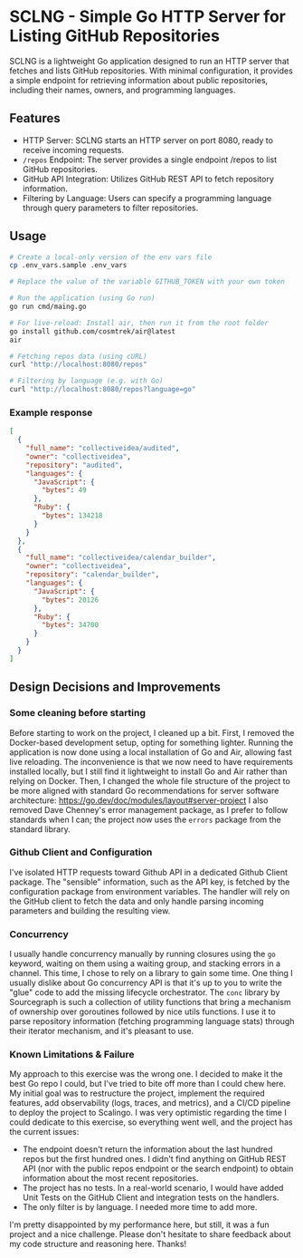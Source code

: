 # SCLNG - Simple Go HTTP Server for Listing GitHub Repositories

SCLNG is a lightweight Go application designed to run an HTTP server that fetches and lists GitHub repositories.
With minimal configuration, it provides a simple endpoint for retrieving information about public repositories, including their names, owners, and programming languages.

## Features

- HTTP Server: SCLNG starts an HTTP server on port 8080, ready to receive incoming requests.
- `/repos` Endpoint: The server provides a single endpoint /repos to list GitHub repositories.
- GitHub API Integration: Utilizes GitHub REST API to fetch repository information.
- Filtering by Language: Users can specify a programming language through query parameters to filter repositories.

## Usage

```bash
# Create a local-only version of the env vars file
cp .env_vars.sample .env_vars

# Replace the value of the variable GITHUB_TOKEN with your own token
```

```bash
# Run the application (using Go run)
go run cmd/maing.go

# For live-reload: Install air, then run it from the root folder
go install github.com/cosmtrek/air@latest
air
```

```bash
# Fetching repos data (using cURL)
curl "http://localhost:8080/repos"

# Filtering by language (e.g. with Go)
curl "http://localhost:8080/repos?language=go"
```

### Example response

```json
[
  {
    "full_name": "collectiveidea/audited",
    "owner": "collectiveidea",
    "repository": "audited",
    "languages": {
      "JavaScript": {
        "bytes": 49
      },
      "Ruby": {
        "bytes": 134218
      }
    }
  },
  {
    "full_name": "collectiveidea/calendar_builder",
    "owner": "collectiveidea",
    "repository": "calendar_builder",
    "languages": {
      "JavaScript": {
        "bytes": 20126
      },
      "Ruby": {
        "bytes": 34700
      }
    }
  }
]
```

## Design Decisions and Improvements

### Some cleaning before starting

Before starting to work on the project, I cleaned up a bit.
First, I removed the Docker-based development setup, opting for something lighter.
Running the application is now done using a local installation of Go and Air, allowing fast live reloading.
The inconvenience is that we now need to have requirements installed locally, but I still find it lightweight to install Go and Air rather than relying on Docker.
Then, I changed the whole file structure of the project to be more aligned with standard Go recommendations for server software architecture: https://go.dev/doc/modules/layout#server-project
I also removed Dave Chenney's error management package, as I prefer to follow standards when I can; the project now uses the `errors` package from the standard library.

### Github Client and Configuration

I've isolated HTTP requests toward Github API in a dedicated Github Client package.
The "sensible" information, such as the API key, is fetched by the configuration package from environment variables.
The handler will rely on the GitHub client to fetch the data and only handle parsing incoming parameters and building the resulting view.

### Concurrency

I usually handle concurrency manually by running closures using the `go` keyword, waiting on them using a waiting group, and stacking errors in a channel.
This time, I chose to rely on a library to gain some time.
One thing I usually dislike about Go concurrency API is that it's up to you to write the "glue" code to add the missing lifecycle orchestrator.
The `conc` library by Sourcegraph is such a collection of utility functions that bring a mechanism of ownership over goroutines followed by nice utils functions.
I use it to parse repository information (fetching programming language stats) through their iterator mechanism, and it's pleasant to use.

### Known Limitations & Failure

My approach to this exercise was the wrong one.
I decided to make it the best Go repo I could, but I've tried to bite off more than I could chew here.
My initial goal was to restructure the project, implement the required features, add observability (logs, traces, and metrics), and a CI/CD pipeline to deploy the project to Scalingo.
I was very optimistic regarding the time I could dedicate to this exercise, so everything went well, and the project has the current issues:

- The endpoint doesn't return the information about the last hundred repos but the first hundred ones. I didn't find anything on GitHub REST API (nor with the public repos endpoint or the search endpoint) to obtain information about the most recent repositories.
- The project has no tests. In a real-world scenario, I would have added Unit Tests on the GitHub Client and integration tests on the handlers.
- The only filter is by language. I needed more time to add more.

I'm pretty disappointed by my performance here, but still, it was a fun project and a nice challenge.
Please don't hesitate to share feedback about my code structure and reasoning here.
Thanks!
